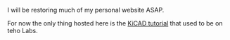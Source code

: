 I will be restoring much of my personal website ASAP.

For now the only thing hosted here is the [KiCAD tutorial](http://babryce.com/KiCADtutorial.pdf) that used to be on teho Labs.
